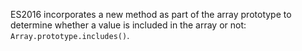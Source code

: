 ES2016 incorporates a new method as part of the array prototype to determine whether a value is included in the array or not: `Array.prototype.includes()`.